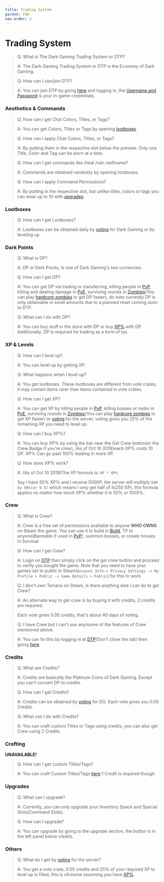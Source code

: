 ```yaml
---
title: Trading System
parent: FAQ
nav-order: 2
---
```

# Trading System

> Q: What is The Dark Gaming Trading System or DTP?
>
> A: The Dark Gaming Trading System or DTP is the Economy of Dark Gaming.

> Q: How can I use/join DTP?
>
> A: You can join DTP by going [here](https://t.dark-gaming.com) and logging in, the [Username and Password](Accounts.md#Username-Password) is your in-game credentials.

### Aesthetics & Commands

> Q: How can I get Chat Colors, Titles, or Tags?
>
> A: You can get Colors, Titles or Tags by opening [lootboxes](#Lootboxes).

> Q: How can I apply Chat Colors, Titles, or Tags?
>
> A: By putting them in the respective slot below the preview. Only one Title, Color and Tag can be worn at a time.

<a name="Special-Commands"></a>

> Q: How can I get commands like /heal /rain /selfname?
>
> A: Commands are obtained randomly by opening lootboxes.

> Q: How can I apply Command Permissions?
>
> A: By putting in the respective slot, but unlike titles, colors or tags you can wear up to 10 with [upgrades](#Upgrades).

### Lootboxes

> Q: How can I get Lootboxes?
>
> A: Lootboxes can be obtained daily by [voting](https://terraria-servers.com/server/90/vote/) for Dark Gaming or by leveling up.

### Dark Points

> Q: What is DP?
>
> A: DP or Dark Points, is one of Dark Gaming's two currencies.

> Q: How can I get DP?
>
> A: You can get DP via trading or transferring, killing people in [PvP](ServernGamemodes.md#PvP), killing and dealing damage in [PvE](ServernGamemodes.md#PvE), surviving rounds in [Zombies](ServernGamemodes.md#Zombies)(You can play [hardcore zombies](ServernGamemodes.md#Hardcore-Zombies) to get DP faster), do note currently DP is only obtainable in small amounts due to a planned reset coming soon to DTP.

> Q: What can I do with DP?
>
> A: You can buy stuff in the store with DP or buy [XP%](#xpeff) with DP. Additionally, DP is required for trading as a form of tax.

### XP & Levels

> Q: How can I level up?
>
> A: You can level up by getting XP.

> Q: What happens when I level up?
>
> A: You get lootboxes. These lootboxes are different from vote crates, it may contain items rarer than items contained in vote crates.

> Q: How can I get XP?
>
> A: You can get XP by killing people in [PvP](ServernGamemodes.md#PvP), killing bosses or mobs in [PvE](ServernGamemodes.md#PvE), surviving rounds in [Zombies](ServernGamemodes.md#Zombies)(You can play [hardcore zombies](ServernGamemodes.md#Hardcore-Zombies) to get XP faster) or [voting](https://terraria-servers.com/server/90/vote/) for the server, voting gives you 25% of the remaining XP you need to level up.

<a name="xpeff"></a>

> Q: How can I buy XP%?
>
> A: You can buy XP% by using the bar near the Get Crew button(or the Crew Badge if you're crew), (As of Oct 10 2019)each XP% costs 10 DP. XP% Can go past 100% leading in more XP. 

> Q: How does XP% work?
>
> A: (As of Oct 10 2019)The XP formula is: `XP * XP%`.
>
> Say I have 50% XP% and I receive 500XP, the server will multiply `500 by 50%(or 0.5)` which means I only get half of it(250 XP), this formula applies no matter how much XP% whether it is 50% or 1000%.

### Crew

> Q: What is Crew?
> 
> A: Crew is a free set of permissions available to anyone **WHO OWNS** on Steam the game. You can use it to build in [Build](ServernGamemodes.md#Build), TP to anyone(Bannable if used in [PvP](ServernGamemodes.md#PvP)), summon bosses, or create houses in Survival

> Q: How can I get Crew?
>
> A: Login on [DTP](#Trading-System) then simply click on the get crew button and proceed to verify you bought the game. Note that you need to have your games set to public in Steam(`Account Info-> Privacy Settings -> My Profile > Public -> Game Details > Public`) for this to work

> Q: I don't own Terraria on Steam, is there anything else I can do to get Crew?
>
> A: An alternate way to get crew is by buying it with credits, 2 credits are required.
>
> Each vote gives 0.05 credits, that's about 40 days of voting.

> Q: I have Crew but I can't use any/some of the features of Crew mentioned above.
>
> A: You can fix this by logging in at [DTP](#Trading-System)(Don't close the tab) then going [here](https://t.dark-gaming.com/fixcrew).

### Credits

> Q: What are Credits?
>
> A: Credits are basically the Platinum Coins of Dark Gaming. Except you can't convert DP to credits.

> Q: How can I get Credits?
>
> A: Credits can be obtained by [voting](https://terraria-servers.com/server/90/vote/) for DG. Each vote gives you 0.05 Credits.

> Q: What can I do with Credits?
>
> A: You can craft custom Titles or Tags using credits, you can also get Crew using 2 Credits.

### Crafting
**UNAVAILABLE!**

> Q: How can I get custom Titles/Tags?
>
> A: You can craft Custom Titles/Tags [here](https://t.dark-gaming.com#craft/item1) 1 Credit is required though

### Upgrades

> Q: What can I upgrade?
>
> A: Currently, you can only upgrade your Inventory Space and Special Slots(Command Slots).

> Q: How can I upgrade?
>
> A: You can upgrade by going to the upgrade section, the button is in the left panel below credits.

### Others

> Q: What do I get by [voting](https://terraria-servers.com/server/90/vote/) for the server?
>
> A: You get a vote crate, 0.05 credits and 25% of your required XP to level up is filled, this is ofcourse assuming you have [XP%](#XP).